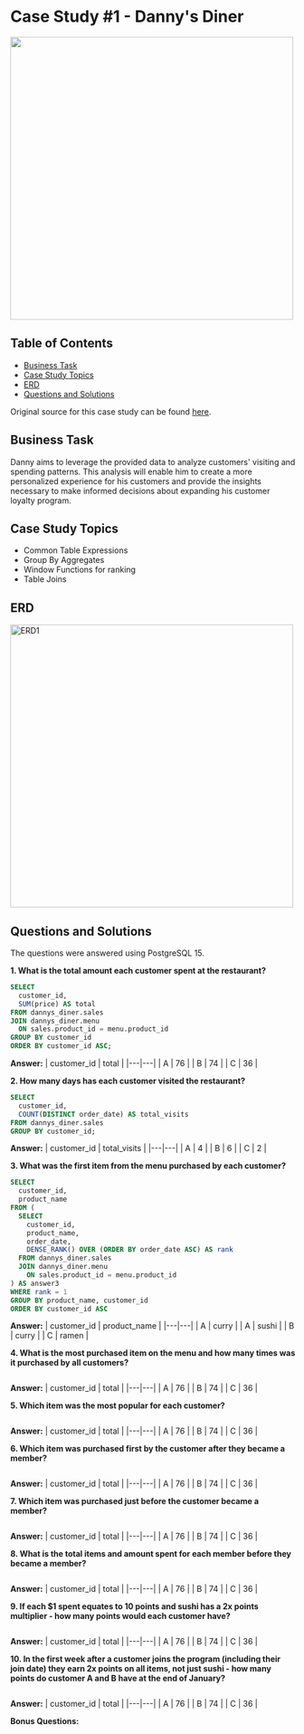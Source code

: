 # Case Study #1 - Danny's Diner

<img src="https://github.com/SophiaTulip/8_Week_SQL_Challenge/assets/157422079/1b507d0d-4903-4dc6-916c-3725cb673b68" width=500/>

## Table of Contents

- [Business Task](#business-task)
- [Case Study Topics](#case-study-topics)
- [ERD](#erd)
- [Questions and Solutions](#questions-and-solutions)

Original source for this case study can be found [here](https://8weeksqlchallenge.com/case-study-1/).
## Business Task

Danny aims to leverage the provided data to analyze customers' visiting and spending patterns. This analysis will enable him to create a more personalized experience for his customers and provide the insights necessary to make informed decisions about expanding his customer loyalty program.

## Case Study Topics

- Common Table Expressions
- Group By Aggregates
- Window Functions for ranking
- Table Joins

## ERD

<img width="500" alt="ERD1" src="https://github.com/SophiaTulip/8_Week_SQL_Challenge/assets/157422079/461b54d1-2b3d-42ec-b57b-e33b1dc3fe7b">

## Questions and Solutions

The questions were answered using PostgreSQL 15.

**1. What is the total amount each customer spent at the restaurant?**

```sql
SELECT
  customer_id,
  SUM(price) AS total
FROM dannys_diner.sales
JOIN dannys_diner.menu
  ON sales.product_id = menu.product_id
GROUP BY customer_id
ORDER BY customer_id ASC;
```
**Answer:**
| customer_id | total |
|---|---|
| A | 76 |
| B | 74 |
| C | 36 |
<br>

**2. How many days has each customer visited the restaurant?**
```sql
SELECT
  customer_id,
  COUNT(DISTINCT order_date) AS total_visits
FROM dannys_diner.sales
GROUP BY customer_id;
```
**Answer:**
| customer_id | total_visits |
|---|---|
| A | 4 |
| B | 6 |
| C | 2 |
<br>

**3. What was the first item from the menu purchased by each customer?**

```sql
SELECT
  customer_id,
  product_name
FROM (
  SELECT
    customer_id,
    product_name,
    order_date,
    DENSE_RANK() OVER (ORDER BY order_date ASC) AS rank
  FROM dannys_diner.sales
  JOIN dannys_diner.menu
    ON sales.product_id = menu.product_id
) AS answer3
WHERE rank = 1
GROUP BY product_name, customer_id
ORDER BY customer_id ASC
```

**Answer:**
| customer_id | product_name |
|---|---|
| A | curry |
| A | sushi |
| B | curry |
| C | ramen |
<br>

**4. What is the most purchased item on the menu and how many times was it purchased by all customers?**

```sql
```
**Answer:**
| customer_id | total |
|---|---|
| A | 76 |
| B | 74 |
| C | 36 |
<br>

**5. Which item was the most popular for each customer?**

```sql
```
**Answer:**
| customer_id | total |
|---|---|
| A | 76 |
| B | 74 |
| C | 36 |
<br>

**6. Which item was purchased first by the customer after they became a member?**

```sql
```
**Answer:**
| customer_id | total |
|---|---|
| A | 76 |
| B | 74 |
| C | 36 |
<br>

**7. Which item was purchased just before the customer became a member?**

```sql
```
**Answer:**
| customer_id | total |
|---|---|
| A | 76 |
| B | 74 |
| C | 36 |
<br>

**8. What is the total items and amount spent for each member before they became a member?**

```sql
```
**Answer:**
| customer_id | total |
|---|---|
| A | 76 |
| B | 74 |
| C | 36 |
<br>

**9. If each $1 spent equates to 10 points and sushi has a 2x points multiplier - how many points would each customer have?**

```sql
```
**Answer:**
| customer_id | total |
|---|---|
| A | 76 |
| B | 74 |
| C | 36 |
<br>

**10. In the first week after a customer joins the program (including their join date) they earn 2x points on all items, not just sushi - how many points do customer A and B have at the end of January?**

```sql
```
**Answer:**
| customer_id | total |
|---|---|
| A | 76 |
| B | 74 |
| C | 36 |
<br>

**Bonus Questions:**
